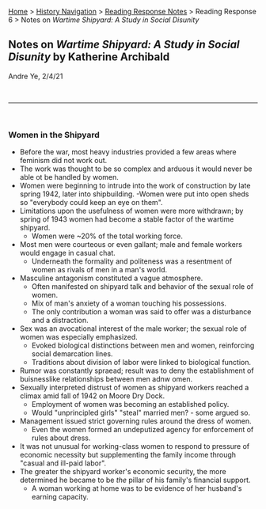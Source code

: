 [Home](https://andre-ye.github.io) > [History Navigation](https://andre-ye.github.io/history/history_navigation) > [Reading Response Notes](https://andre-ye.github.io/history/history_navigation#weekly-reading-responses) > Reading Response 6 > Notes on *Wartime Shipyard: A Study in Social Disunity*

## Notes on *Wartime Shipyard: A Study in Social Disunity* by Katherine Archibald
Andre Ye, 2/4/21

<br>

---

<br>

### Women in the Shipyard
- Before the war, most heavy industries provided a few areas where feminism did not work out.
- The work was thought to be so complex and arduous it would never be able ot be handled by women.
- Women were beginning to intrude into the work of construction by late spring 1942, later into shipbuilding.
-Women were put into open sheds so "everybody could keep an eye on them".
- Limitations upon the usefulness of women were more withdrawn; by spring of 1943 women had become a stable factor of the wartime shipyard.
  - Women were ~20% of the total working force.
- Most men were courteous or even gallant; male and female workers would engage in casual chat.
  - Underneath the formality and politeness was a resentment of women as rivals of men in a man's world.
- Masculine antagonism constituted a vague atmosphere.
  - Often manifested on shipyard talk and behavior of the sexual role of women.
  - Mix of man's anxiety of a woman touching his possessions.
  - The only contribution a woman was said to offer was a disturbance and a distraction.
- Sex was an avocational interest of the male worker; the sexual role of women was especially emphasized.
  - Evoked biological distinctions between men and women, reinforcing social demarcation lines.
  - Traditions about division of labor were linked to biological function.
- Rumor was constantly spraead; result was to deny the establishment of buisnesslike relationships between men adnw omen.
- Sexually interpreted distrust of women as shipyard workers reached a climax amid fall of 1942 on Moore Dry Dock.
  - Employment of women was becoming an established policy.
  - Would "unprincipled girls" "steal" married men? - some argued so.
- Management issued strict governing rules around the dress of women.
  - Even the women formed an undeputized agency for enforcement of rules about dress.
- It was not unusual for working-class women to respond to pressure of economic necessity but supplementing the family income through "casual and ill-paid labor".
- The greater the shipyard worker's economic security, the more determined he became to be *the* pillar of his family's financial support.
  - A woman working at home was to be evidence of her husband's earning capacity.







































